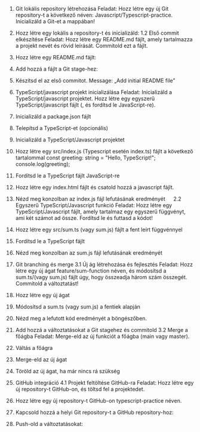 1.	Git lokális repository létrehozása 
Feladat:
Hozz létre egy új Git repository-t a következő néven: Javascript/Typescript-practice. Inicializáld a Git-et a mappában!
1.	Hozz létre egy lokális a repository-t és inicializáld:
1.2 Első commit elkészítése
Feladat:
Hozz létre egy README.md fájlt, amely tartalmazza a projekt nevét és rövid leírását. Commitold ezt a fájlt.
1.	Hozz létre egy README.md fájlt:
2.	Add hozzá a fájlt a Git stage-hez:
3.	Készítsd el az első commitot. Message: „Add initial README file”

2.	TypeScript/javascript projekt inicializálása 
Feladat:
Inicializáld a TypeScript/javascript projektet. Hozz létre egy egyszerű TypeScript/javascript fájlt (, és fordítsd le JavaScript-re).
1.	Inicializáld a package.json fájlt
2.	Telepítsd a TypeScript-et (opcionális)
3.	Inicializáld a TypeScript/Javascript projektet
4.	Hozz létre egy src/index.js (Typescript esetén index.ts) fájlt a következő tartalommal
const greeting: string = "Hello, TypeScript!";
console.log(greeting);
5.	Fordítsd le a TypeScript fájlt JavaScript-re
6.	Hozz létre egy index.html fájlt és csatold hozzá a javascript fájlt.
7.	Nézd meg konzolban az index.js fájl lefutásának eredményét
 
2.2 Egyszerű TypeScript/Javascript funkció
Feladat:
Hozz létre egy TypeScript/Javascript fájlt, amely tartalmaz egy egyszerű függvényt, ami két számot ad össze. Fordítsd le és futtasd a kódot!
1.	Hozz létre egy src/sum.ts (vagy sum.js) fájlt a fent leírt függvénnyel
2.	Fordítsd le a TypeScript fájlt
3.	Nézd meg konzolban az sum.js fájl lefutásának eredményét
3. Git branching és merge
3.1 Új ág létrehozása és fejlesztés
Feladat:
Hozz létre egy új ágat feature/sum-function néven, és módosítsd a sum.ts/(vagy sum.js) fájlt úgy, hogy összeadja három szám összegét. Commitold a változtatást!
1.	Hozz létre egy új ágat
2.	Módosítsd a sum.ts (vagy sum.js) a fentiek alapján
3.	Nézd meg a lefutott kód eredményét a böngészőben.
4.	Add hozzá a változtatásokat a Git stagehez és commitold
3.2 Merge a főágba
Feladat:
Merge-eld az új funkciót a főágba (main vagy master).
1.	Váltás a főágra
2.	Merge-eld az új ágat
3.	Töröld az új ágat, ha már nincs rá szükség
4. GitHub integráció
4.1 Projekt feltöltése GitHub-ra
Feladat:
Hozz létre egy új repository-t GitHub-on, és töltsd fel a projektedet.
1.	Hozz létre egy új repository-t GitHub-on typescript-practice néven.
2.	Kapcsold hozzá a helyi Git repository-t a GitHub repository-hoz:
3.	Push-old a változtatásokat:


